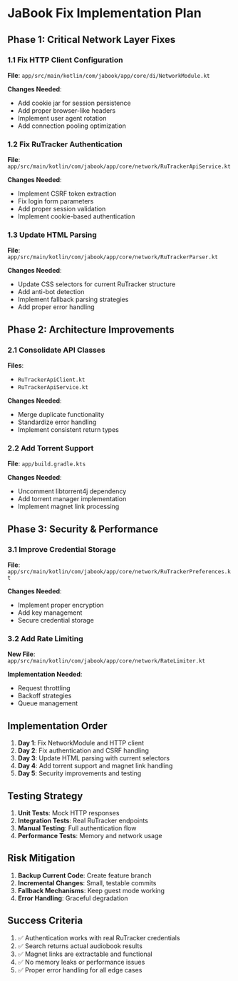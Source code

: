 # JaBook Fix Implementation Plan

## Phase 1: Critical Network Layer Fixes

### 1.1 Fix HTTP Client Configuration

**File**: `app/src/main/kotlin/com/jabook/app/core/di/NetworkModule.kt`

**Changes Needed**:
- Add cookie jar for session persistence
- Add proper browser-like headers
- Implement user agent rotation
- Add connection pooling optimization

### 1.2 Fix RuTracker Authentication

**File**: `app/src/main/kotlin/com/jabook/app/core/network/RuTrackerApiService.kt`

**Changes Needed**:
- Implement CSRF token extraction
- Fix login form parameters
- Add proper session validation
- Implement cookie-based authentication

### 1.3 Update HTML Parsing

**File**: `app/src/main/kotlin/com/jabook/app/core/network/RuTrackerParser.kt`

**Changes Needed**:
- Update CSS selectors for current RuTracker structure
- Add anti-bot detection
- Implement fallback parsing strategies
- Add proper error handling

## Phase 2: Architecture Improvements

### 2.1 Consolidate API Classes

**Files**: 
- `RuTrackerApiClient.kt`
- `RuTrackerApiService.kt`

**Changes Needed**:
- Merge duplicate functionality
- Standardize error handling
- Implement consistent return types

### 2.2 Add Torrent Support

**File**: `app/build.gradle.kts`

**Changes Needed**:
- Uncomment libtorrent4j dependency
- Add torrent manager implementation
- Implement magnet link processing

## Phase 3: Security & Performance

### 3.1 Improve Credential Storage

**File**: `app/src/main/kotlin/com/jabook/app/core/network/RuTrackerPreferences.kt`

**Changes Needed**:
- Implement proper encryption
- Add key management
- Secure credential storage

### 3.2 Add Rate Limiting

**New File**: `app/src/main/kotlin/com/jabook/app/core/network/RateLimiter.kt`

**Implementation Needed**:
- Request throttling
- Backoff strategies
- Queue management

## Implementation Order

1. **Day 1**: Fix NetworkModule and HTTP client
2. **Day 2**: Fix authentication and CSRF handling
3. **Day 3**: Update HTML parsing with current selectors
4. **Day 4**: Add torrent support and magnet link handling
5. **Day 5**: Security improvements and testing

## Testing Strategy

1. **Unit Tests**: Mock HTTP responses
2. **Integration Tests**: Real RuTracker endpoints
3. **Manual Testing**: Full authentication flow
4. **Performance Tests**: Memory and network usage

## Risk Mitigation

1. **Backup Current Code**: Create feature branch
2. **Incremental Changes**: Small, testable commits
3. **Fallback Mechanisms**: Keep guest mode working
4. **Error Handling**: Graceful degradation

## Success Criteria

1. ✅ Authentication works with real RuTracker credentials
2. ✅ Search returns actual audiobook results
3. ✅ Magnet links are extractable and functional
4. ✅ No memory leaks or performance issues
5. ✅ Proper error handling for all edge cases
